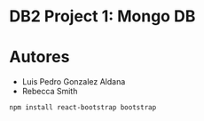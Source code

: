 # DB2 Project 1: Mongo DB


# Autores
- Luis Pedro Gonzalez Aldana
- Rebecca Smith

```
npm install react-bootstrap bootstrap
```